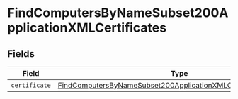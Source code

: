 # FindComputersByNameSubset200ApplicationXMLCertificates


## Fields

| Field                                                                                                                                                             | Type                                                                                                                                                              | Required                                                                                                                                                          | Description                                                                                                                                                       |
| ----------------------------------------------------------------------------------------------------------------------------------------------------------------- | ----------------------------------------------------------------------------------------------------------------------------------------------------------------- | ----------------------------------------------------------------------------------------------------------------------------------------------------------------- | ----------------------------------------------------------------------------------------------------------------------------------------------------------------- |
| `certificate`                                                                                                                                                     | [FindComputersByNameSubset200ApplicationXMLCertificatesCertificate](../../models/operations/findcomputersbynamesubset200applicationxmlcertificatescertificate.md) | :heavy_minus_sign:                                                                                                                                                | N/A                                                                                                                                                               |